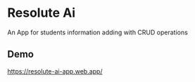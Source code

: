 
# Resolute Ai

An App for students information adding with CRUD operations
## Demo


https://resolute-ai-app.web.app/